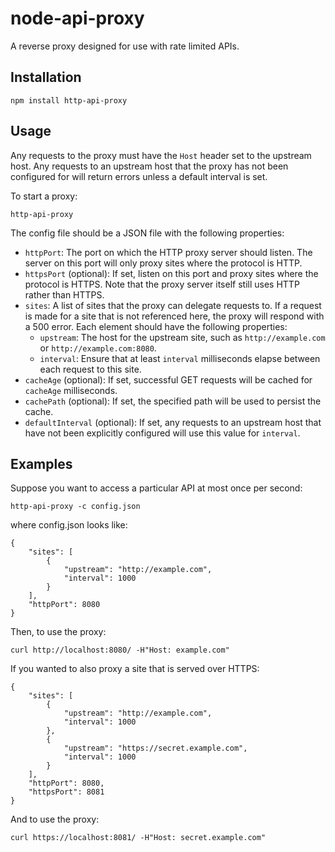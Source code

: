 # node-api-proxy

A reverse proxy designed for use with rate limited APIs.

## Installation

    npm install http-api-proxy

## Usage

Any requests to the proxy must have the `Host` header set to the upstream host.
Any requests to an upstream host that the proxy has not been configured for will return errors unless a default interval is set.

To start a proxy:

    http-api-proxy

The config file should be a JSON file with the following properties:

* `httpPort`: The port on which the HTTP proxy server should listen.
  The server on this port will only proxy sites where the protocol is HTTP.
* `httpsPort` (optional): If set, listen on this port and proxy sites where the protocol is HTTPS.
  Note that the proxy server itself still uses HTTP rather than HTTPS.
* `sites`: A list of sites that the proxy can delegate requests to.
  If a request is made for a site that is not referenced here,
  the proxy will respond with a 500 error.
  Each element should have the following properties:
  * `upstream`: The host for the upstream site, such as `http://example.com` or `http://example.com:8080`.
  * `interval`: Ensure that at least `interval` milliseconds elapse between each request to this site.
* `cacheAge` (optional): If set, successful GET requests will be cached for `cacheAge` milliseconds.
* `cachePath` (optional): If set, the specified path will be used to persist the cache.
* `defaultInterval` (optional): If set, any requests to an upstream host that have not been explicitly configured will use this value for `interval`.

## Examples

Suppose you want to access a particular API at most once per second:

    http-api-proxy -c config.json

where config.json looks like:

    {
        "sites": [
            {
                "upstream": "http://example.com",
                "interval": 1000
            }
        ],
        "httpPort": 8080
    }

Then, to use the proxy:

    curl http://localhost:8080/ -H"Host: example.com"

If you wanted to also proxy a site that is served over HTTPS:

    {
        "sites": [
            {
                "upstream": "http://example.com",
                "interval": 1000
            },
            {
                "upstream": "https://secret.example.com",
                "interval": 1000
            }
        ],
        "httpPort": 8080,
        "httpsPort": 8081
    }

And to use the proxy:

    curl https://localhost:8081/ -H"Host: secret.example.com"

